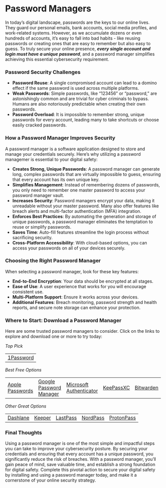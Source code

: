 # Password Managers

In today’s digital landscape, passwords are the keys to our online lives. They guard our personal emails, bank accounts, social media profiles, and work-related systems. However, as we accumulate dozens or even hundreds of accounts, it’s easy to fall into bad habits - like reusing passwords or creating ones that are easy to remember but also easy to guess. To truly secure your online presence, ***every single account and login must have a unique password***, and a password manager simplifies achieving this essential cybersecurity requirement.

### Password Security Challenges

- **Password Reuse**: A single compromised account can lead to a domino effect if the same password is used across multiple platforms.
- **Weak Passwords**: Simple passwords, like “123456” or “password,” are astonishingly common and are trivial for cyber criminals to bypass. Humans are also notoriously predictable when creating their own passwords.
- **Password Overload**: It is impossible to remember strong, unique passwords for every account, leading many to take shortcuts or choose easily cracked passwords.

### How a Password Manager Improves Security

A password manager is a software application designed to store and manage your credentials securely. Here’s why utilizing a password managemer is essential to your digital safety:

- **Creates Strong, Unique Passwords**: A password manager can generate long, complex passwords that are virtually impossible to guess, ensuring that every account has its own unique key.
- **Simplifies Management**: Instead of remembering dozens of passwords, you only need to remember one master password to access your password manager vault.
- **Increases Security**: Password managers encrypt your data, making it unreadable without your master password. Many also offer features like breach alerts and multi-factor authentication (MFA) integration.
- **Enforces Best Practices**: By automating the generation and storage of unique passwords, a password manager eliminates the temptation to reuse or simplify passwords.
- **Saves Time**: Auto-fill features streamline the login process without sacrificing security.
- **Cross-Platform Accessibility**: With cloud-based options, you can access your passwords on all of your devices securely.

### Choosing the Right Password Manager

When selecting a password manager, look for these key features:

- **End-to-End Encryption**: Your data should be encrypted at all stages.
- **Ease of Use**: A user experience that works for you will encourage consistent use.
- **Multi-Platform Support**: Ensure it works across your devices.
- **Additional Features**: Breach monitoring, password strength and health reports, and secure note storage can enhance your protection.

### Where to Start: Download a Password Manager

Here are some trusted password managers to consider. Click on the links to explore and download one or more to try today:

*Top Pick*
<table>
  <tr>
    <td><a href="https://1password.com/" target="_1pwd">1Password</a></td>
  </tr>
</table>

*Best Free Options*
<table>
  <tr>
    <td><a href="https://apps.apple.com/us/app/passwords/id6473799789" target="_appl">Apple Passwords</a></td>
    <td><a href="https://support.google.com/accounts/answer/6208650?hl=en&co=GENIE.Platform%3DAndroid#zippy=%2Cget-started" target="_goog">Google Password Manager</a></td>
    <td><a href="https://support.microsoft.com/en-us/account-billing/about-microsoft-authenticator-9783c865-0308-42fb-a519-8cf666fe0acc" target="_msft">Microsoft Authenticator</a></td>
    <td><a href="https://keepassxc.org/" target="_kpxc">KeePassXC</a></td>
    <td><a href="https://bitwarden.com/" target="_bw">Bitwarden</a></td>
  </tr>
</table>

*Other Great Options*
<table>
  <tr>
    <td><a href="https://www.dashlane.com/personal-password-manager" target="_dl">Dashlane</a></td>
    <td><a href="https://www.keepersecurity.com/" target="_k">Keeper</a></td>
    <td><a href="https://www.lastpass.com/" target="_lp">LastPass</a></td>
    <td><a href="https://go.nordpass.io/aff_c?offer_id=488&aff_id=34741&url_id=9356" target="_nord">NordPass</a></td>
    <td><a href="https://proton.me/pass" target="_proton">ProtonPass</a></td>
  </tr>
</table>

### Final Thoughts

Using a password manager is one of the most simple and impactful steps you can take to improve your cybersecurity posture. By securing your credentials and ensuring that every account has a unique password, you significantly reduce the risk of breaches. With a password manager, you’ll gain peace of mind, save valuable time, and establish a strong foundation for digital safety. Complete this pivotal action to secure your digital safety by installing and using a password manager today, and make it a cornerstone of your online security strategy.

